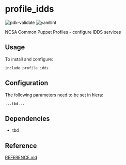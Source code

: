 # profile_idds

![pdk-validate](https://github.com/ncsa/puppet-profile_idds/workflows/pdk-validate/badge.svg)
![yamllint](https://github.com/ncsa/puppet-profile_idds/workflows/yamllint/badge.svg)

NCSA Common Puppet Profiles - configure IDDS services

## Usage

To install and configure:

```puppet
include profile_idds
```

## Configuration

The following parameters need to be set in hiera:
```
...tbd...
```

## Dependencies
- tbd

## Reference

[REFERENCE.md](REFERENCE.md)


